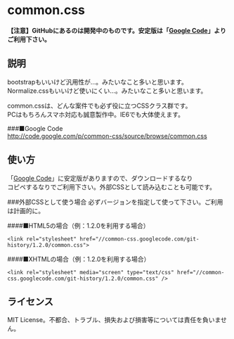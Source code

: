 common.css
==========
**【注意】GitHubにあるのは開発中のものです。安定版は「[Google Code](http://code.google.com/p/common-css/source/browse/common.css
 "common.css")」よりご利用下さい。**

説明
----------
bootstrapもいいけど汎用性が…。みたいなこと多いと思います。  
Normalize.cssもいいけど使いにくい…。みたいなこと多いと思います。

common.cssは、どんな案件でも必ず役に立つCSSクラス群です。  
PCはもちろんスマホ対応も誠意製作中。IE6でも大体使えます。  

###■Google Code  
http://code.google.com/p/common-css/source/browse/common.css

使い方
----------
「[Google Code](http://code.google.com/p/common-css/source/browse/common.css
 "common.css")」に安定版がありますので、ダウンロードするなり  
コピペするなりでご利用下さい。外部CSSとして読み込むことも可能です。

###外部CSSとして使う場合
必ずバージョンを指定して使って下さい。ご利用は計画的に。

####■HTML5の場合（例：1.2.0を利用する場合）
    
    <link rel="stylesheet" href="//common-css.googlecode.com/git-history/1.2.0/common.css">
    
####■XHTMLの場合（例：1.2.0を利用する場合）

    <link rel="stylesheet" media="screen" type="text/css" href="//common-css.googlecode.com/git-history/1.2.0/common.css" />

ライセンス
------------
MIT License。不都合、トラブル、損失および損害等については責任を負いません。
